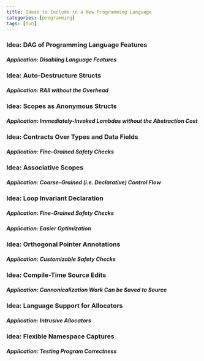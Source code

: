 ```yaml
---
title: Ideas to Include in a New Programming Language
categories: [programming]
tags: [fun]
---
```

<!-- {% raw %} -->
<!-- {% include refc-small.html text="ref commit" commit="3cad965..." %} -->
<!-- {% include ref-commit.html text="ref commit" commit="3cad965..." %} -->
<!-- {% endraw %} -->

### Idea: DAG of Programming Language Features

##### Application: Disabling Language Features

### Idea: Auto-Destructure Structs

##### Application: RAII without the Overhead

### Idea: Scopes as Anonymous Structs

##### Application: Immediately-Invoked Lambdas without the Abstraction Cost

### Idea: Contracts Over Types and Data Fields

##### Application: Fine-Grained Safety Checks

### Idea: Associative Scopes

##### Application: Coarse-Grained (i.e. Declarative) Control Flow

### Idea: Loop Invariant Declaration

##### Application: Fine-Grained Safety Checks

##### Application: Easier Optimization

### Idea: Orthogonal Pointer Annotations

##### Application: Customizable Safety Checks

### Idea: Compile-Time Source Edits

##### Application: Cannonicalization Work Can be Saved to Source

### Idea: Language Support for Allocators

##### Application: Intrusive Allocators

### Idea: Flexible Namespace Captures

##### Application: Testing Program Correctness

